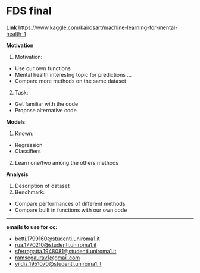 # FDS final 

**Link**
https://www.kaggle.com/kairosart/machine-learning-for-mental-health-1

**Motivation**
1. Motivation: 
  - Use our own functions
  - Mental health interestng topic for predictions ...
  - Compare more methods on the same dataset
  
2. Task: 
  - Get familiar with the code 
  - Propose alternative code

**Models** 
1. Known:
  - Regression
  - Classifiers
2. Learn one/two among the others methods

**Analysis**
1. Description of dataset
2. Benchmark: 
  - Compare performances of different methods 
  - Compare built in functions with our own code

--------------------

**emails to use for cc:**
- betti.1799160@studenti.uniroma1.it
- rua.1770210@studenti.uniroma1.it
- sferragatta.1948081@studenti.uniroma1.it
- ramsegaurav1@gmail.com
- yildiz.1951070@studenti.uniroma1.it
